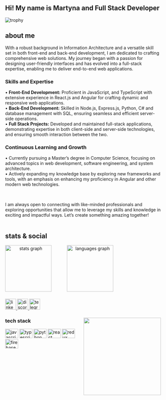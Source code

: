 <h2 align="left">Hi! My name is Martyna and Full Stack Developer</h2>
<div align='center'></div>

![trophy](https://github-profile-trophy.vercel.app/?username=fyrodems&theme=juicyfresh&rank=-C)
<!-- (https://github.com/ryo-ma/github-profile-trophy) -->
<!--  [![trophy](https://github-profile-trophy.vercel.app/?username=fyrodems&theme=onedark)](https://github.com/ryo-ma/github-profile-trophy) -->

<h2> about me </h2>

With a robust background in Information Architecture and a versatile skill set in both front-end and back-end development, I am dedicated to crafting comprehensive web solutions. My journey began with a passion for designing user-friendly interfaces and has evolved into a full-stack expertise, enabling me to deliver end-to-end web applications.


<h3>Skills and Expertise</h3>

• <b>Front-End Development:</b> Proficient in JavaScript, and TypeScript with extensive experience in React.js and Angular for crafting dynamic and responsive web applications.
<br clear="both">
• <b>Back-End Development:</b> Skilled in Node.js, Express.js, Python, C# and database management with SQL, ensuring seamless and efficient server-side operations.
<br clear="both">
• <b>Full Stack Projects:</b> Developed and maintained full-stack applications, demonstrating expertise in both client-side and server-side technologies, and ensuring smooth interaction between the two.

<h3>Continuous Learning and Growth</h3>

• Currently pursuing a Master’s degree in Computer Science, focusing on advanced topics in web development, software engineering, and system architecture.
<br clear="both">
• Actively expanding my knowledge base by exploring new frameworks and tools, with an emphasis on enhancing my proficiency in Angular and other modern web technologies.

<br clear="both">
<br clear="both">
I am always open to connecting with like-minded professionals and exploring opportunities that allow me to leverage my skills and knowledge in exciting and impactful ways. Let’s create something amazing together!


<!-- 
I am a graduate in Information Architecture and Front-End Developer with a passion for designing and creating functional user interfaces. 
In my work, I combine my knowledge and skills in information design with practical programming skills to create websites and applications that not only look beautiful but are also easy to use and intuitive for users.
<br clear="both">
<br clear="both">
I am constantly learning JS, TS, React.js and Node.js. In the meantime, I read a lot about Angular, and I think this will be the next point of my education.
<br clear="both">
<br clear="both">
I am open to new challenges and eager to collaborate with a team that values innovation and quality in their work.
-->

<br clear="both">
<br clear="both">


<h2> stats & social </h2>

<div align="center" style="display:flex; gap:50px;" >
  <img src="https://github-readme-stats.vercel.app/api?hide_title=false&hide_rank=false&show_icons=true&include_all_commits=true&count_private=true&disable_animations=false&theme=codeSTACKr&locale=en&hide_border=false&username=fyrodems" height="150" alt="stats graph"  />
  <img src="https://github-readme-stats.vercel.app/api/top-langs?locale=en&hide_title=false&layout=compact&card_width=320&langs_count=5&theme=codeSTACKr&hide_border=false&username=fyrodems" height="150" alt="languages graph"  />
</div>


###

<div align="left">
  <a href="https://www.linkedin.com/in/martyna-filipiak/" target="_blank">
    <img src="https://img.shields.io/static/v1?message=LinkedIn&logo=linkedin&label=&color=0077B5&logoColor=white&labelColor=&style=for-the-badge" height="35" alt="linkedin logo"  />
  </a>
  <a href="https://discord.com/users/fyrodems#7635" target="_blank">
    <img src="https://img.shields.io/static/v1?message=Discord&logo=discord&label=&color=7289DA&logoColor=white&labelColor=&style=for-the-badge" height="35" alt="discord logo"  />
  </a>
  <img src="https://img.shields.io/static/v1?message=Telegram&logo=telegram&label=&color=2CA5E0&logoColor=white&labelColor=&style=for-the-badge" height="35" alt="telegram logo"  />
</div>

###

<img align="right" height="250" src="https://i.imgflip.com/6tj9yb.jpg"  />

###

<h3> tech stack </h3>

<div align="left">
  <img src="https://cdn.jsdelivr.net/gh/devicons/devicon/icons/javascript/javascript-original.svg" height="30" width="42" alt="javascript logo"  />
  <img src="https://cdn.jsdelivr.net/gh/devicons/devicon/icons/typescript/typescript-plain.svg" height="30" width="42" alt="typescript logo"  />  
  <img src="https://cdn.jsdelivr.net/gh/devicons/devicon/icons/python/python-original.svg" height="30" width="42" alt="python logo"  />
  <img src="https://cdn.jsdelivr.net/gh/devicons/devicon/icons/react/react-original.svg" height="30" width="42" alt="react logo"  />
  <img src="https://cdn.jsdelivr.net/gh/devicons/devicon/icons/redux/redux-original.svg" height="30" width="42" alt="redux logo"  />
  <img src="https://cdn.jsdelivr.net/gh/devicons/devicon/icons/firebase/firebase-plain.svg" height="30" width="42" alt="firebase logo"  />
</div>

###

<br clear="both">


<!-- ![visitors](https://visitor-badge.glitch.me/badge?page_id=90272040.90272040) -->



<!-- <div>
  <h2> spotify </h2>
  
[![spotify-github-profile](https://spotify-github-profile.vercel.app/api/view?uid=1212.3&cover_image=true&theme=default&show_offline=false&background_color=121212&bar_color_cover=true)](https://spotify-github-profile.vercel.app/api/view?uid=1212.3&redirect=true)
</div> -->




###
